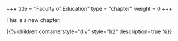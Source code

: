 +++
title = "Faculty of Education"
type = "chapter"
weight = 0
+++

This is a new chapter.

{{% children containerstyle="div" style="h2" description=true %}}